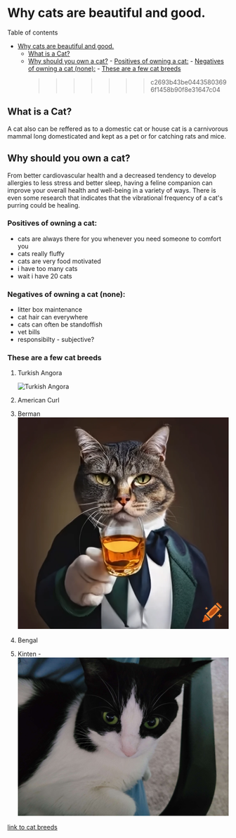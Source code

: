 # Why cats are beautiful and good.

Table of contents

- [Why cats are beautiful and good.](#why-cats-are-beautiful-and-good)
  - [What is a Cat?](#what-is-a-cat)
  - [Why should you own a cat?](#why-should-you-own-a-cat) - [Positives of owning a cat:](#positives-of-owning-a-cat) - [Negatives of owning a cat (none):](#negatives-of-owning-a-cat-none) - [These are a few cat breeds](#these-are-a-few-cat-breeds)
    > > > > > > > c2693b43be04435803696f1458b90f8e31647c04

## What is a Cat?

A cat also can be reffered as to a domestic cat or house cat is a carnivorous mammal long domesticated and kept as a pet or for catching rats and mice.

## Why should you own a cat?

From better cardiovascular health and a decreased tendency to develop allergies to less stress and better sleep, having a feline companion can improve your overall health and well-being in a variety of ways. There is even some research that indicates that the vibrational frequency of a cat's purring could be healing.

### Positives of owning a cat:

- cats are always there for you whenever you need someone to comfort you
- cats really fluffy
- cats are very food motivated
- i have too many cats
- wait i have 20 cats

### Negatives of owning a cat (none):

- litter box maintenance
- cat hair can everywhere
- cats can often be standoffish
- vet bills
- responsibilty - subjective?

### These are a few cat breeds

1. Turkish Angora

   ![Turkish Angora](https://e7.pngegg.com/pngimages/931/994/png-clipart-yellow-eyed-white-cat-turkish-angora-ragdoll-turkish-van-kitten-white-kitten-animals-cat-like-mammal-thumbnail.png)

2. American Curl
3. Berman ![berman cat](picturestoadd/cat-whisky.webp)
4. Bengal
5. Kinten - ![Carolina's cat](pictures-to-add/cat1.jpg)

[link to cat breeds](https://basepaws.com/cat-breeds)
